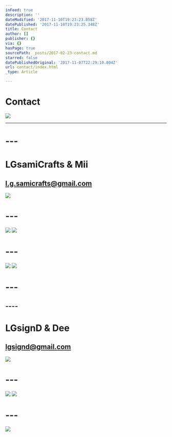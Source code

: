 ```yaml
---
inFeed: true
description: ''
dateModified: '2017-11-10T19:23:23.858Z'
datePublished: '2017-11-10T19:23:25.348Z'
title: Contact
author: []
publisher: {}
via: {}
hasPage: true
sourcePath: _posts/2017-02-23-contact.md
starred: false
datePublishedOriginal: '2017-11-07T22:29:10.804Z'
url: contact/index.html
_type: Article

---
```

# Contact
![](https://the-grid-user-content.s3-us-west-2.amazonaws.com/dba99aef-ae67-481d-a981-6b571bfc1a5b.jpg)

---

# ---

# **LGsamiCrafts & Mii**

## l.g.samicrafts@gmail.com
![](https://the-grid-user-content.s3-us-west-2.amazonaws.com/68032188-1e3f-47e1-b307-72ea7f80b8b4.jpg)

# ---
![](https://the-grid-user-content.s3-us-west-2.amazonaws.com/18c4f776-b004-4490-bf63-e4f6f1a6551b.png)
![](https://the-grid-user-content.s3-us-west-2.amazonaws.com/df85c6d8-81c6-4f69-8686-b98ed0d58f33.png)

# ---
![](https://the-grid-user-content.s3-us-west-2.amazonaws.com/644113d0-ca19-4fb5-ba1c-10bd2239785b.jpg)
![](https://the-grid-user-content.s3-us-west-2.amazonaws.com/3ee90004-4150-4ad7-baa6-7d8f89d757ef.png)

# ---

## ----

# **LGsignD & Dee**

## lgsignd@gmail.com
![](https://the-grid-user-content.s3-us-west-2.amazonaws.com/e38aa4c6-29f3-42a4-973d-6a8cc169aaeb.jpg)

# ---
![](https://the-grid-user-content.s3-us-west-2.amazonaws.com/a3c84242-6d1a-40db-bc40-bb85f4147416.png)
![](https://the-grid-user-content.s3-us-west-2.amazonaws.com/9592a82e-83d2-4ac9-996f-c31d66eb868c.png)

# ---
![](https://the-grid-user-content.s3-us-west-2.amazonaws.com/a88f5c72-d446-48bf-bda4-13f992df572a.png)